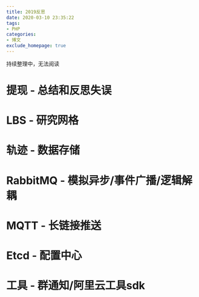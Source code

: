 ```yaml
---
title: 2019反思
date: 2020-03-10 23:35:22
tags:
- PHP
categories:
- 博文
exclude_homepage: true
---
```

持续整理中，无法阅读

# 提现 - 总结和反思失误

# LBS - 研究网格

# 轨迹 - 数据存储

# RabbitMQ - 模拟异步/事件广播/逻辑解耦

# MQTT - 长链接推送

# Etcd - 配置中心

# 工具 - 群通知/阿里云工具sdk
